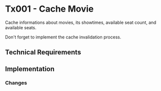# Tx001 - Cache Movie

Cache informations about movies, its showtimes, available seat count, and available seats.

Don't forget to implement the cache invalidation process.

## Technical Requirements

## Implementation

### Changes
